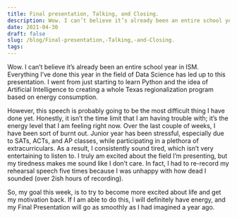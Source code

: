 ```yaml
---
title: Final presentation, Talking, and Closing.
description: Wow. I can’t believe it’s already been an entire school year in ISM. Everything I’ve done this year ...
date: 2021-04-30
draft: false
slug: /blog/Final-presentation,-Talking,-and-Closing.
tags: 
---
```

Wow. I can’t believe it’s already been an entire school year in ISM. Everything I’ve done this year in the field of Data Science has led up to this presentation. I went from just starting to learn Python and the idea of Artificial Intelligence to creating a whole Texas regionalization program based on energy consumption.

However, this speech is probably going to be the most difficult thing I have done yet. Honestly, it isn’t the time limit that I am having trouble with; it’s the energy level that I am feeling right now. Over the last couple of weeks, I have been sort of burnt out. Junior year has been stressful, especially due to SATs, ACTs, and AP classes, while participating in a plethora of extracurriculars. As a result, I consistently sound tired, which isn’t very entertaining to listen to. I truly am excited about the field I’m presenting, but my tiredness makes me sound like I don’t care. In fact, I had to re-record my rehearsal speech five times because I was unhappy with how dead I sounded (over 2ish hours of recording). 

So, my goal this week, is to try to become more excited about life and get my motivation back. If I am able to do this, I will definitely have energy, and my Final Presentation will go as smoothly as I had imagined a year ago.

